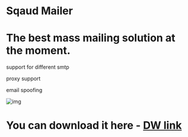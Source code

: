 # Sqaud Mailer
# The best mass mailing solution at the moment.

support for different smtp

proxy support

email spoofing

![img](https://i.imgur.com/LP0h19H.png)

# You can download it here - [DW link](https://github.com/FomenkoAX/Squad-Mailer/releases/download/Release/Build_86_64.rar)
